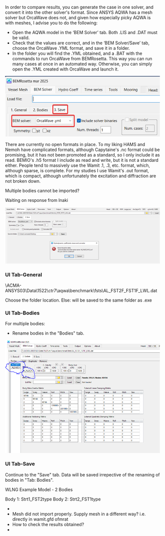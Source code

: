 
In order to compare results, you can generate the case in one solver, and convert it into the other solver's format. Since ANSYS AQWA has a mesh solver but OrcaWave does not, and given how especially picky AQWA is with meshes, I advise you to do the following:
- Open the AQWA model in the ‘BEM Solver’ tab. Both .LIS and .DAT must be valid.
- Check that the values are correct, and in the ‘BEM Solver/Save’ tab, choose the OrcaWave .YML format, and save it in a folder.
- In the folder you will find the .YML obtained, and a .BAT with the commands to run OrcaWave from BEMRosetta. This way you can run many cases at once in an automated way. Otherwise, you can simply open the .YML created with OrcaWave and launch it.

![BEMRosetta Program Steps](image.png)

There are currently no open formats in place. To my liking HAMS and Nemoh have complicated formats, although Capytaine's .nc format could be promising, but it has not been promoted as a standard, so I only include it as read. BEMIO's .h5 format I include as read and write, but it is not a standard either. People tend to massively use the Wamit .1, .3, etc. format, which, although sparse, is complete. For my studies I use Wamit's .out format, which is compact, although unfortunately the excitation and diffraction are not broken down.

Multiple bodies cannot be imported? 

Waiting on response from Inaki

![alt text](image-1.png)

### UI Tab-General

\\ACMA-ANSYS03\Data\1522\ctr7\aqwa\benchmark\fsts\AL_FST2F_FST1F_LWL.dat


Choose the folder location.
Else: will be saved to the same folder as .exe

### UI Tab-Bodies


For multiple bodies:

- Rename bodies in the "Bodies" tab.

![Renaming Bodies](image-2.png)


### UI Tab-Save

Continue to the "Save" tab. 
Data will be saved irrepective of the renaming of bodies in "Tab: Bodies".



WLNG Example Model - 2 Bodies

Body 1: Strt1_FST2type
Body 2: Strt2_FST1type

- 
- Mesh did not import properly. Supply mesh in a different way? i.e. directly in wamit.gfd ofmrat
- How to check the results obtained?
- 
